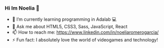 ### Hi Im Noelia 👋
- 🌱 I’m currently learning programming in Adalab 💻
- 💬 Ask me about HTML5, CSS3, Sass, JavaScript, React
- 📫 How to reach me: https://www.linkedin.com/in/noeliaromerogarcia/
- ⚡ Fun fact: I absolutely love the world of videogames and technology!

